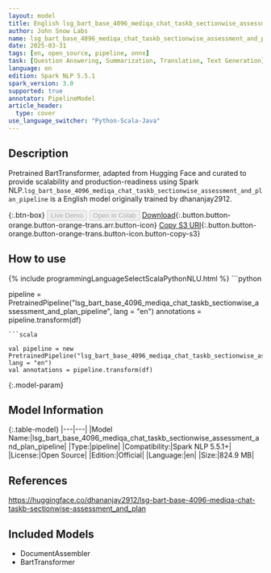 ```yaml
---
layout: model
title: English lsg_bart_base_4096_mediqa_chat_taskb_sectionwise_assessment_and_plan_pipeline pipeline BartTransformer from dhananjay2912
author: John Snow Labs
name: lsg_bart_base_4096_mediqa_chat_taskb_sectionwise_assessment_and_plan_pipeline
date: 2025-03-31
tags: [en, open_source, pipeline, onnx]
task: [Question Answering, Summarization, Translation, Text Generation]
language: en
edition: Spark NLP 5.5.1
spark_version: 3.0
supported: true
annotator: PipelineModel
article_header:
  type: cover
use_language_switcher: "Python-Scala-Java"
---
```


## Description

Pretrained BartTransformer, adapted from Hugging Face and curated to provide scalability and production-readiness using Spark NLP.`lsg_bart_base_4096_mediqa_chat_taskb_sectionwise_assessment_and_plan_pipeline` is a English model originally trained by dhananjay2912.

{:.btn-box}
<button class="button button-orange" disabled>Live Demo</button>
<button class="button button-orange" disabled>Open in Colab</button>
[Download](https://s3.amazonaws.com/auxdata.johnsnowlabs.com/public/models/lsg_bart_base_4096_mediqa_chat_taskb_sectionwise_assessment_and_plan_pipeline_en_5.5.1_3.0_1743434803208.zip){:.button.button-orange.button-orange-trans.arr.button-icon}
[Copy S3 URI](s3://auxdata.johnsnowlabs.com/public/models/lsg_bart_base_4096_mediqa_chat_taskb_sectionwise_assessment_and_plan_pipeline_en_5.5.1_3.0_1743434803208.zip){:.button.button-orange.button-orange-trans.button-icon.button-copy-s3}

## How to use



<div class="tabs-box" markdown="1">
{% include programmingLanguageSelectScalaPythonNLU.html %}
```python

pipeline = PretrainedPipeline("lsg_bart_base_4096_mediqa_chat_taskb_sectionwise_assessment_and_plan_pipeline", lang = "en")
annotations =  pipeline.transform(df)   

```
```scala

val pipeline = new PretrainedPipeline("lsg_bart_base_4096_mediqa_chat_taskb_sectionwise_assessment_and_plan_pipeline", lang = "en")
val annotations = pipeline.transform(df)

```
</div>

{:.model-param}
## Model Information

{:.table-model}
|---|---|
|Model Name:|lsg_bart_base_4096_mediqa_chat_taskb_sectionwise_assessment_and_plan_pipeline|
|Type:|pipeline|
|Compatibility:|Spark NLP 5.5.1+|
|License:|Open Source|
|Edition:|Official|
|Language:|en|
|Size:|824.9 MB|

## References

https://huggingface.co/dhananjay2912/lsg-bart-base-4096-mediqa-chat-taskb-sectionwise-assessment_and_plan

## Included Models

- DocumentAssembler
- BartTransformer